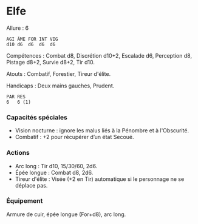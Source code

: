 # Elfe

Allure : 6

	AGI	ÂME	FOR	INT	VIG
	d10	d6	d6	d6	d6

Compétences : Combat d8, Discrétion d10+2, Escalade d6, Perception d8, Pistage d8+2, Survie d8+2, Tir d10.

Atouts : Combatif, Forestier, Tireur d'élite.

Handicaps : Deux mains gauches, Prudent.

	PAR	RES
	6	6 (1)

### Capacités spéciales
- Vision nocturne : ignore les malus liés à la Pénombre et à l'Obscurité.
- Combatif : +2 pour récupérer d’un état Secoué.

### Actions
- Arc long : Tir d10, 15/30/60, 2d6.
- Épée longue : Combat d8, 2d6.
- Tireur d'élite : Visée (+2 en Tir) automatique si le personnage ne se déplace pas.

### Équipement
Armure de cuir, épée longue (For+d8), arc long.
